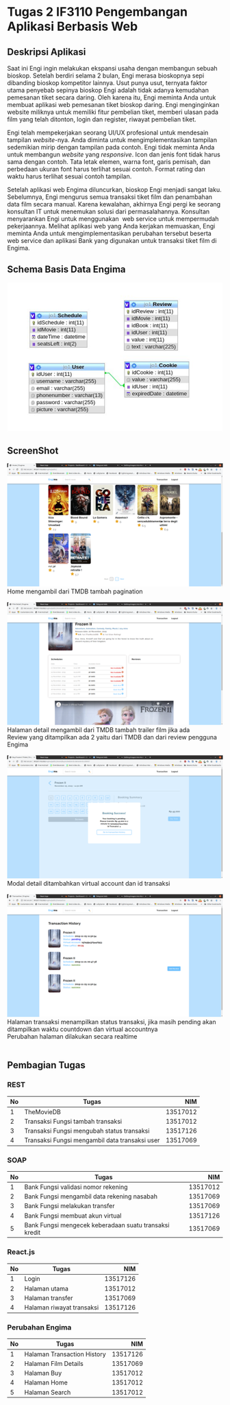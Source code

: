 # Tugas 2 IF3110 Pengembangan Aplikasi Berbasis Web

## Deskripsi Aplikasi

Saat ini Engi ingin melakukan ekspansi usaha dengan membangun sebuah bioskop. Setelah berdiri selama 2 bulan, Engi merasa bioskopnya sepi dibanding bioskop kompetitor lainnya. Usut punya usut, ternyata faktor utama penyebab sepinya bioskop Engi adalah tidak adanya kemudahan pemesanan tiket secara daring. Oleh karena itu, Engi meminta Anda untuk membuat aplikasi web pemesanan tiket bioskop daring. Engi menginginkan website miliknya untuk memiliki fitur pembelian tiket, memberi ulasan pada film yang telah ditonton, login dan register, riwayat pembelian tiket.

Engi telah mempekerjakan seorang UI/UX profesional untuk mendesain tampilan *website*-nya. Anda diminta untuk mengimplementasikan tampilan sedemikian mirip dengan tampilan pada contoh. Engi tidak meminta Anda untuk membangun *website* yang *responsive*. Icon dan jenis font tidak harus sama dengan contoh. Tata letak elemen, warna font, garis pemisah, dan perbedaan ukuran font harus terlihat sesuai contoh. Format rating dan waktu harus terlihat sesuai contoh tampilan.

Setelah aplikasi web Engima diluncurkan, bioskop Engi menjadi sangat laku. Sebelumnya, Engi
mengurus semua transaksi tiket film dan penambahan data film secara manual. Karena
kewalahan, akhirnya Engi pergi ke seorang konsultan IT untuk menemukan solusi dari
permasalahannya. Konsultan menyarankan Engi untuk menggunakan ​ web service untuk
mempermudah pekerjaannya. Melihat aplikasi web yang Anda kerjakan memuaskan, Engi
meminta Anda untuk mengimplementasikan perubahan tersebut beserta ​ web service dan
aplikasi Bank yang digunakan untuk transaksi tiket film di Engima.

## Schema Basis Data Engima
![](ss/db.jpg)


## ScreenShot
![](ss/home.png)
Home mengambil dari TMDB tambah pagination
<br><br>
![](ss/detail.png)
Halaman detail mengambil dari TMDB tambah trailer film jika ada<br>
Review yang ditampilkan ada 2 yaitu dari TMDB dan dari review pengguna Engima
<br><br>
![](ss/modal.png)
Modal detail ditambahkan virtual account dan id transaksi
<br><br>
![](ss/transaksi.png)
Halaman transaksi menampilkan status transaksi, jika masih pending akan ditampilkan waktu countdown dan virtual accountnya<br>
Perubahan halaman dilakukan secara realtime
<br><br>


## Pembagian Tugas

### REST
| No | Tugas         | NIM      |
| ---|---------------|---------:|
| 1  | TheMovieDB | 13517012 |
| 2  | Transaksi Fungsi tambah transaksi | 13517012 |
| 3  | Transaksi Fungsi mengubah status transaksi | 13517126 |
| 4  | Transaksi Fungsi mengambil data transaksi user | 13517069 |

### SOAP
| No | Tugas         | NIM      |
| ---|---------------|---------:|
| 1  | Bank Fungsi validasi nomor rekening | 13517012 |
| 2  | Bank Fungsi mengambil data rekening nasabah | 13517069 |
| 3  | Bank Fungsi melakukan transfer | 13517069 |
| 4  | Bank Fungsi membuat akun virtual | 13517126 |
| 5  | Bank Fungsi mengecek keberadaan suatu transaksi kredit | 13517069 |

### React.js
| No | Tugas         | NIM      |
| ---|---------------|---------:|
| 1  | Login | 13517126 |
| 2  | Halaman utama | 13517012 |
| 3  | Halaman transfer | 13517069 |
| 4  | Halaman riwayat transaksi | 13517126 |

### Perubahan Engima
| No | Tugas         | NIM      |
| ---|---------------|---------:|
| 1  | Halaman Transaction History | 13517126 |
| 2  | Halaman Film Details | 13517069 |
| 3  | Halaman Buy | 13517012 |
| 4  | Halaman Home | 13517012 |
| 5  | Halaman Search | 13517012 |